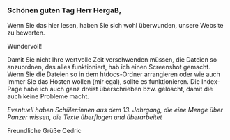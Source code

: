 ### Schönen guten Tag Herr Hergaß,

Wenn Sie das hier lesen, haben Sie sich wohl überwunden, unsere Website zu bewerten.

Wundervoll!

Damit Sie nicht Ihre wertvolle Zeit verschwenden müssen, die Dateien so anzuordnen, das alles funktioniert, hab ich einen Screenshot gemacht.
Wenn Sie die Dateien so in dem htdocs-Ordner arrangieren oder wie auch immer Sie das Hosten wollen (mir egal), sollte es funktionieren.
Die Index-Page habe ich auch ganz dreist überschrieben bzw. gelöscht, damit die auch keine Probleme macht.

*Eventuell haben Schüler:innen aus dem 13. Jahrgang, die eine Menge über Panzer wissen, die Texte überflogen und überarbeitet*

Freundliche Grüße
Cedric
